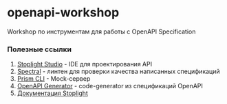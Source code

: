# openapi-workshop
Workshop по инструментам для работы с OpenAPI Specification

### Полезные ссылки
1. [Stoplight Studio](https://stoplight.io/studio/) - IDE для проектирования API
1. [Spectral](https://stoplight.io/open-source/spectral/) - линтен для проверки качества написанных спецификаций
1. [Prism CLI](https://stoplight.io/open-source/prism/) - Mock-сервер
1. [OpenAPI Generator](https://github.com/OpenAPITools/openapi-generator) - code-generator из спецификаций OpenAPI
1. [Документация Stoplight](https://meta.stoplight.io/docs/platform/ZG9jOjIwNjk2MQ-welcome-to-the-stoplight-docs)